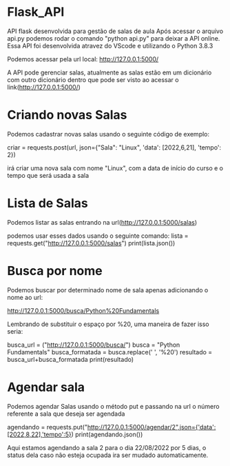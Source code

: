 # Flask_API
API flask desenvolvida para gestão de salas de aula
Após acessar o arquivo api.py podemos rodar o comando "python api.py" para deixar a API online.
Essa API foi desenvolvida atravez do VScode e utilizando o Python 3.8.3

Podemos acessar pela url local: http://127.0.0.1:5000/

A API pode gerenciar salas, atualmente as salas estão em um dicionário com outro dicionário dentro que pode ser visto ao acessar o link(http://127.0.0.1:5000/)

<h1>Criando novas Salas</h1>

Podemos cadastrar novas salas usando o seguinte código de exemplo:

criar = requests.post(url, json={"Sala": "Linux", 'data': [2022,6,21], 'tempo': 2})

irá criar uma nova sala com nome "Linux", com a data de início do curso e o tempo que será usada a sala

<h1>Lista de Salas</h1>

Podemos listar as salas entrando na url(http://127.0.0.1:5000/salas)

podemos usar esses dados usando o seguinte comando:
lista = requests.get("http://127.0.0.1:5000/salas")
print(lista.json())

<h1>Busca por nome</h1>

Podemos buscar por determinado nome de sala apenas adicionando o nome ao url:

http://127.0.0.1:5000/busca/Python%20Fundamentals

Lembrando de substituir o espaço por %20, uma maneira de fazer isso seria:

busca_url = ("http://127.0.0.1:5000/busca/")
busca = "Python Fundamentals"
busca_formatada = busca.replace(' ', '%20')
resultado = busca_url+busca_formatada
print(resultado)

<h1>Agendar sala</h1>
Podemos agendar Salas usando o método put e passando na url o número referente a sala que deseja ser agendada

agendando = requests.put("http://127.0.0.1:5000/agendar/2",json={'data':[2022,8,22],'tempo':5})
print(agendando.json())

Aqui estamos agendando a sala 2 para o dia 22/08/2022 por 5 dias, o status dela caso não esteja ocupada ira ser mudado automaticamente.

